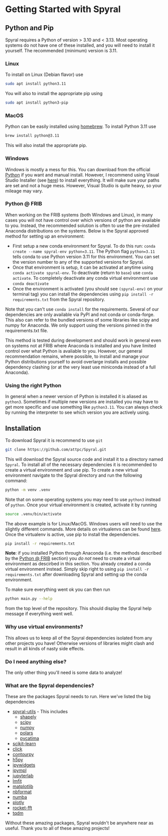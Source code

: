 # Getting Started with Spyral

## Python and Pip

Spyral requires a Python of version > 3.10 and < 3.13. Most operating systems do not have one of these installed, and you will need to install it yourself. The recommended (minimum) version is 3.11.

### Linux

To install on Linux (Debian flavor) use

```bash
sudo apt install python3.11
```

You will also to install the appropriate pip using

```bash
sudo apt install python3-pip
```

### MacOS

Python can be easily installed using [homebrew](https://brew.sh/). To install Python 3.11 use

```bash
brew install python@3.11
```

This will also install the appropriate pip.

### Windows

Windows is mostly a mess for this. You can download from the official [Python](https://www.python.org/downloads/windows/) if you want and manual install. However, I recommend using Visual Studio Installer (see [here](https://learn.microsoft.com/en-us/visualstudio/install/install-visual-studio?view=vs-2022)) to install everything. It will make sure your paths are set and not a huge mess. However, Visual Studio is quite heavy, so your mileage may vary.

### Python @ FRIB

When working on the FRIB systems (both Windows and Linux), in many cases you will not have control over which versions of python are available to you. Instead, the recommended solution is often to use the pre-installed Anaconda distributions on the systems. Below is the Spyral approved method for setting up an environment:

- First setup a new conda environment for Spyral. To do this run: `conda create --name spyral-env python=3.11`. The Python flag `python=3.11` tells conda to use Python version 3.11 for this environment. You can set the version number to any of the supported versions for Spyral.
- Once that environment is setup, it can be activated at anytime using `conda activate spyral-env`. To deactivate (return to `base`) use `conda activate`. To completely deactivate any conda virtual environment use `conda deactivate`
- Once the environment is activated (you should see `(spyral-env)` on your terminal tag) you can install the dependencies using `pip install -r requirements.txt` from the Spyral repository.

Note that you can't use `conda install` for the requirements. Several of our dependencies are only available via PyPI and not conda or conda-forge. This also can refer to the bundled versions of some libraries like scipy and numpy for Anaconda. We only support using the versions pinned in the requirements.txt file.

This method is tested during development and should work in general even on systems not at FRIB where Anaconda is installed and you have limited control over what Python is avaliable to you. However, our general recommendation remains, where possible, to install and manage your Python distributions yourself to avoid overlarge installs and possible dependency clashing (or at the very least use miniconda instead of a full Anaconda).

### Using the right Python

In general when a newer version of Python is installed it is aliased as `python3`. Sometimes if multiple new versions are installed you may have to get more specific and use something like `python3.11`. You can always check by running the interpreter to see which version you are actively using.

## Installation

To download Spyral it is recommend to use `git`

```bash
git clone https://github.com/attpc/Spyral.git
```

This will download the Spyral source code and install it to a directory named `Spyral`. To install all of the necessary dependencies it is recommended to create a virtual environment and use pip. To create a new virtual environment navigate to the Spyral directory and run the following command:

```bash
python -m venv .venv
```

Note that on some operating systems you may need to use `python3` instead of `python`. Once your virtual environment is created, activate it by running

```bash
source .venv/bin/activate
```

The above example is for Linux/MacOS. Windows users will need to use the slightly different commands. More details on virtualenvs can be found [here](https://docs.python.org/3/library/venv.html). Once the virtualenv is active, use pip to install the dependencies.

```bash
pip install -r requirements.txt
```

**Note**: if you installed Python through Anaconda (i.e. the methods described by the [Python @ FRIB](#python--frib) section) you *do not* need to create a virtual environment as descirbed in this section. You already created a conda virtual environment instead. Simply skip right to using `pip install -r requirements.txt` after downloading Spyral and setting up the conda environment.

To make sure everything went ok you can then run

```bash
python main.py --help
```

from the top level of the repository. This should display the Spyral help message if everything went well.

### Why use virtual environments?

This allows us to keep all of the Spyral dependencies isolated from any other projects you have! Otherwise versions of libraries might clash and result in all kinds of nasty side effects.

### Do I need anything else?

The only other thing you'll need is some data to analyze!

### What are the Spyral dependencies?

These are the packages Spyral needs to run. Here we've listed the big dependencies

- [spyral-utils](https://github.com/gwm17/spyral-utils/) - This includes
  - [shapely](https://shapely.readthedocs.io/en/stable/manual.html)
  - [scipy](https://scipy.org/)
  - [numpy](https://numpy.org/)
  - [polars](https://pola.rs)
  - [pycatima](https://github.com/hrosiak/pycatima)
- [scikit-learn](https://scikit-learn.org/stable/)
- [click](https://click.palletsprojects.com/en/8.1.x/)
- [contourpy](https://contourpy.readthedocs.io/en/v1.2.0/)
- [h5py](https://www.h5py.org/)
- [ipywidgets](https://ipywidgets.readthedocs.io/en/stable/)
- [ipympl](https://matplotlib.org/ipympl/)
- [jupyterlab](https://jupyter.org/)
- [lmfit](https://lmfit.github.io/lmfit-py/)
- [matplotlib](https://matplotlib.org/)
- [nbformat](https://nbformat.readthedocs.io/en/latest/)
- [numba](https://numba.readthedocs.io/en/stable/)
- [plotly](https://plotly.com/)
- [rocket-fft](https://pypi.org/project/rocket-fft/)
- [tqdm](https://github.com/tqdm/tqdm)

Without these amazing packages, Spyral wouldn't be anywhere near as useful. Thank you to all of these amazing projects!
